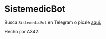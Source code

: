 # SistemedicBot
Busca `SistemedicBot` en Telegram o pícale [aquí.](https://t.me/sistemedicbot)


Hecho por A342.
